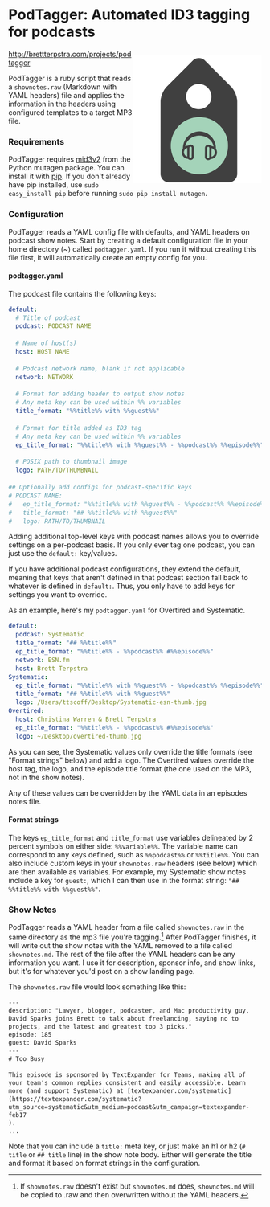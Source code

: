 # PodTagger: Automated ID3 tagging for podcasts

<img style="float:right;margin:10px 0 10px;" src="https://github.com/ttscoff/podtagger/raw/master/podtagger.png">

<http://brettterpstra.com/projects/podtagger>

PodTagger is a ruby script that reads a `shownotes.raw` (Markdown with YAML headers) file and applies the information in the headers using configured templates to a target MP3 file.

### Requirements

PodTagger requires [mid3v2](https://mutagen.readthedocs.io/en/latest/man/mid3v2.html) from the Python mutagen package. You can install it with [pip](https://pip.pypa.io/en/stable/). If you don't already have pip installed, use `sudo easy_install pip` before running `sudo pip install mutagen`.

### Configuration

PodTagger reads a YAML config file with defaults, and YAML headers on podcast show notes. Start by creating a default configuration file in your home directory (~) called `podtagger.yaml`. If you run it without creating this file first, it will automatically create an empty config for you.

#### podtagger.yaml

The podcast file contains the following keys:

```yaml
default:
  # Title of podcast
  podcast: PODCAST NAME
  
  # Name of host(s)
  host: HOST NAME 
  
  # Podcast network name, blank if not applicable
  network: NETWORK 
  
  # Format for adding header to output show notes
  # Any meta key can be used within %% variables
  title_format: "%%title%% with %%guest%%" 
  
  # Format for title added as ID3 tag
  # Any meta key can be used within %% variables
  ep_title_format: "%%title%% with %%guest%% - %%podcast%% %%episode%%"
  
  # POSIX path to thumbnail image
  logo: PATH/TO/THUMBNAIL 

## Optionally add configs for podcast-specific keys
# PODCAST NAME:
#   ep_title_format: "%%title%% with %%guest%% - %%podcast%% %%episode%%"
#   title_format: "## %%title%% with %%guest%%"
#   logo: PATH/TO/THUMBNAIL
```

Adding additional top-level keys with podcast names allows you to override settings on a per-podcast basis. If you only ever tag one podcast, you can just use the `default:` key/values.

If you have additional podcast configurations, they extend the default, meaning that keys that aren't defined in that podcast section fall back to whatever is defined in `default:`. Thus, you only have to add keys for settings you want to override.

As an example, here's my `podtagger.yaml` for Overtired and Systematic.

```yaml
default:
  podcast: Systematic
  title_format: "## %%title%%"
  ep_title_format: "%%title%% - %%podcast%% #%%episode%%"
  network: ESN.fm
  host: Brett Terpstra
Systematic:
  ep_title_format: "%%title%% with %%guest%% - %%podcast%% %%episode%%"
  title_format: "## %%title%% with %%guest%%"
  logo: /Users/ttscoff/Desktop/Systematic-esn-thumb.jpg
Overtired:
  host: Christina Warren & Brett Terpstra
  ep_title_format: "%%title%% - %%podcast%% #%%episode%%"
  logo: ~/Desktop/overtired-thumb.jpg
```

As you can see, the Systematic values only override the title formats (see "Format strings" below) and add a logo. The Overtired values override the host tag, the logo, and the episode title format (the one used on the MP3, not in the show notes).

Any of these values can be overridden by the YAML data in an episodes notes file.

#### Format strings

The keys `ep_title_format` and `title_format` use variables delineated by 2 percent symbols on either side: `%%variable%%`. The variable name can correspond to any keys defined, such as `%%podcast%%` or `%%title%%`. You can also include custom keys in your `shownotes.raw` headers (see below) which are then available as variables. For example, my Systematic show notes include a key for `guest:`, which I can then use in the format string: `"## %%title%% with %%guest%%"`.

### Show Notes

PodTagger reads a YAML header from a file called `shownotes.raw` in the same directory as the mp3 file you're tagging.[^1] After PodTagger finishes, it will write out the show notes with the YAML removed to a file called `shownotes.md`. The rest of the file after the YAML headers can be any information you want. I use it for description, sponsor info, and show links, but it's for whatever you'd post on a show landing page.

The `shownotes.raw` file would look something like this:

```
---
description: "Lawyer, blogger, podcaster, and Mac productivity guy, David Sparks joins Brett to talk about freelancing, saying no to projects, and the latest and greatest top 3 picks."
episode: 185
guest: David Sparks
---
# Too Busy

This episode is sponsored by TextExpander for Teams, making all of your team's common replies consistent and easily accessible. Learn more (and support Systematic) at [textexpander.com/systematic](https://textexpander.com/systematic?utm_source=systematic&utm_medium=podcast&utm_campaign=textexpander-feb17
).
...
```

Note that you can include a `title:` meta key, or just make an h1 or h2 (`# title` or `## title` line) in the show note body. Either will generate the title and format it based on format strings in the configuration.

[^1]: If `shownotes.raw` doesn't exist but `shownotes.md` does, `shownotes.md` will be copied to .raw and then overwritten without the YAML headers.
